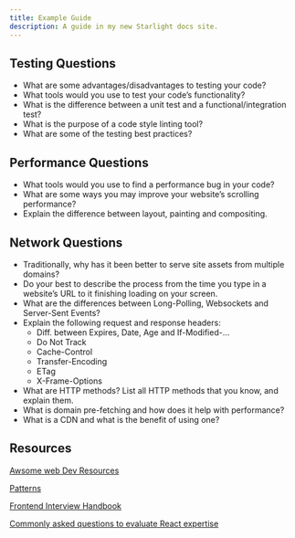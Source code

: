 ```yaml
---
title: Example Guide
description: A guide in my new Starlight docs site.
---
```


## Testing Questions
- What are some advantages/disadvantages to testing your code?
- What tools would you use to test your code’s functionality?
- What is the difference between a unit test and a functional/integration test?
- What is the purpose of a code style linting tool?
- What are some of the testing best practices?
## Performance Questions
- What tools would you use to find a performance bug in your code?
- What are some ways you may improve your website’s scrolling performance?
- Explain the difference between layout, painting and compositing.
## Network Questions
- Traditionally, why has it been better to serve site assets from multiple domains?
- Do your best to describe the process from the time you type in a website’s URL to it finishing loading on your screen.
- What are the differences between Long-Polling, Websockets and Server-Sent Events?
- Explain the following request and response headers:
    - Diff. between Expires, Date, Age and If-Modified-…
    - Do Not Track
    - Cache-Control
    - Transfer-Encoding
    - ETag
    - X-Frame-Options
- What are HTTP methods? List all HTTP methods that you know, and explain them.
- What is domain pre-fetching and how does it help with performance?
- What is a CDN and what is the benefit of using one?


## Resources

[Awsome web Dev Resources ](https://web-dev-resources.com/#/)

[Patterns](https://www.patterns.dev/#patterns)

[Frontend Interview Handbook](https://www.frontendinterviewhandbook.com/introduction/)

[Commonly asked questions to evaluate React expertise](https://iq.js.org/react)